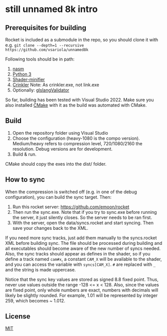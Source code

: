 # still unnamed 8k intro

## Prerequisites for building

Rocket is included as a submodule in the repo, so you should clone it
with e.g.
`git clone --depth=1 --recursive https://github.com/vsariola/unnamed8k`

Following tools should be in path:

1. [nasm](https://www.nasm.us/)
2. [Python 3](https://www.python.org/)
3. [Shader-minifier](https://github.com/laurentlb/Shader_Minifier)
4. [Crinkler](https://github.com/runestubbe/Crinkler) Note: As crinkler.exe, not link.exe
5. Optionally: [glslangValidator](https://github.com/KhronosGroup/glslang)

So far, building has been tested with Visual Studio 2022. Make sure you
also installed [CMake](https://cmake.org/) with it as the build was
automated with CMake.

## Build

1. Open the repository folder using Visual Studio
2. Choose the configuration (heavy-1080 is the compo version).
   Medium/heavy refers to compression level, 720/1080/2160 the
   resolution. Debug versions are for development.
3. Build & run.

CMake should copy the exes into the dist/ folder.

## How to sync

When the compression is switched off (e.g. in one of the debug
configuration), you can build the sync target. Then:

1. Run this rocket server: https://github.com/emoon/rocket
2. Then run the sync.exe. Note that if you try to sync.exe before
   running the server, it just silently closes. So the server needs to
   be ran first.
3. With the server, open the data/syncs.rocket and start syncing. Then
   save your changes back to the XML.

If you need more sync tracks, just add them manually to the syncs.rocket
XML before building sync. The file should be processed during building
and all executables should become aware of the new number of syncs
needed. Also, the sync tracks should appear as defines in the shader, so
if you define a track named `cam#x`, a constant `CAM_X` will be
available to the shader, and you can access the variable with `syncs[CAM_X]`.
`#` are replaced with `_` and the string is made uppercase.

Notice that the sync key values are stored as signed 8.8 fixed point.
Thus, never use values outside the range -128 <= x < 128. Also, since
the values are fixed point, only whole numbers are exact, numbers with
decimals will likely be slightly rounded. For example, 1.01 will be
represented by integer 259, which becomes ~ 1.012.

## License

[MIT](LICENSE)